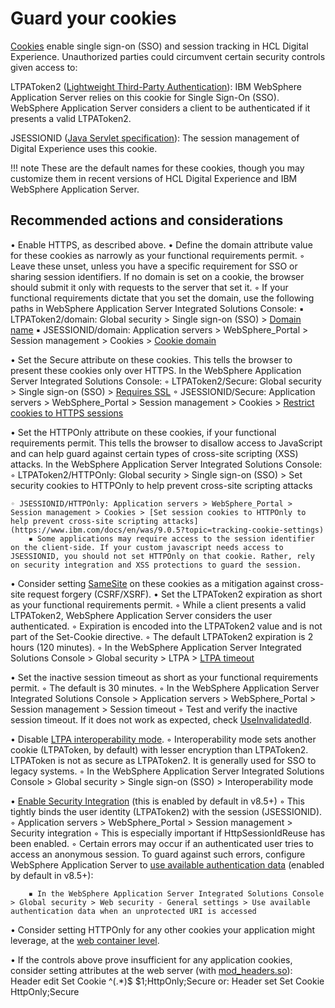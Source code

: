 # Guard your cookies

[Cookies](https://www.rfc-editor.org/rfc/rfc6265) enable single sign-on (SSO) and session tracking in HCL Digital Experience. Unauthorized parties could circumvent certain security controls given access to:

LTPAToken2 ([Lightweight Third-Party Authentication](https://www.ibm.com/docs/en/was/9.0.5?topic=mechanism-lightweight-third-party-authentication)): IBM WebSphere Application Server relies on this cookie for Single Sign-On (SSO). WebSphere Application Server considers a client to be authenticated if it presents a valid LTPAToken2.

JSESSIONID ([Java Servlet specification](https://www.oracle.com/java/technologies/servlet-technology.html)): The session management of Digital Experience uses this cookie.

!!! note
    These are the default names for these cookies, though you may customize them in recent versions of HCL Digital Experience and IBM WebSphere Application Server.

## Recommended actions and considerations 

• Enable HTTPS, as described above. 
• Define the domain attribute value for these cookies as narrowly as your functional requirements permit. 
    ◦ Leave these unset, unless you have a specific requirement for SSO or sharing session identifiers. If no domain is set on a cookie, the browser should submit it only with requests to the server that set it. 
    ◦ If your functional requirements dictate that you set the domain, use the following paths in WebSphere Application Server Integrated Solutions Console: 
        ▪ LTPAToken2/domain: Global security > Single sign-on (SSO) > [Domain name](https://www.ibm.com/docs/en/was/9.0.5?topic=users-configuring-single-sign) 
        ▪ JSESSIONID/domain: Application servers > WebSphere_Portal > Session management > Cookies > [Cookie domain](https://www.ibm.com/docs/en/was/9.0.5?topic=tracking-cookie-settings) 

• Set the Secure attribute on these cookies. This tells the browser to present these cookies only over HTTPS. In the WebSphere Application Server Integrated Solutions Console: 
    ◦ LTPAToken2/Secure: Global security > Single sign-on (SSO) > [Requires SSL](https://www.ibm.com/docs/en/was/9.0.5?topic=users-configuring-single-sign) 
    ◦ JSESSIONID/Secure: Application servers > WebSphere_Portal > Session management > Cookies > [Restrict cookies to HTTPS sessions](https://www.ibm.com/docs/en/was/9.0.5?topic=tracking-cookie-settings) 

• Set the HTTPOnly attribute on these cookies, if your functional requirements permit. This tells the browser to disallow access to JavaScript and can help guard against certain types of cross-site scripting (XSS) attacks. In the WebSphere Application Server Integrated Solutions Console: 
    ◦ LTPAToken2/HTTPOnly: Global security > Single sign-on (SSO) > Set security cookies to HTTPOnly to help prevent cross-site scripting attacks 

    ◦ JSESSIONID/HTTPOnly: Application servers > WebSphere_Portal > Session management > Cookies > [Set session cookies to HTTPOnly to help prevent cross-site scripting attacks](https://www.ibm.com/docs/en/was/9.0.5?topic=tracking-cookie-settings) 
        ▪ Some applications may require access to the session identifier on the client-side. If your custom javascript needs access to JSESSIONID, you should not set HTTPOnly on that cookie. Rather, rely on security integration and XSS protections to guard the session.

• Consider setting [SameSite](https://www.ibm.com/support/pages/apar/PH22157) on these cookies as a mitigation against cross-site request forgery (CSRF/XSRF). 
• Set the LTPAToken2 expiration as short as your functional requirements permit. 
    ◦ While a client presents a valid LTPAToken2, WebSphere Application Server considers the user authenticated. 
    ◦ Expiration is encoded into the LTPAToken2 value and is not part of the Set-Cookie directive. 
    ◦ The default LTPAToken2 expiration is 2 hours (120 minutes). 
    ◦ In the WebSphere Application Server Integrated Solutions Console > Global security > LTPA > [LTPA timeout](https://www.ibm.com/docs/en/was/9.0.5?topic=keys-configuring-ltpa-authentication-mechanism) 

• Set the inactive session timeout as short as your functional requirements permit. 
    ◦ The default is 30 minutes. 
    ◦ In the WebSphere Application Server Integrated Solutions Console > Application servers > WebSphere_Portal > Session management > Session timeout ◦ Test and verify the inactive session timeout. If it does not work as expected, check [UseInvalidatedId](https://www.ibm.com/docs/en/was-nd/8.5.5?topic=tracking-session-management-custom-properties#UseInvalidatedId). 

• Disable [LTPA interoperability mode](https://www.ibm.com/docs/en/was/9.0.5?topic=users-configuring-single-sign). 
    ◦ Interoperability mode sets another cookie (LTPAToken, by default) with lesser encryption than LTPAToken2. LTPAToken is not as secure as LTPAToken2. It is generally used for SSO to legacy systems. 
    ◦ In the WebSphere Application Server Integrated Solutions Console > Global security > Single sign-on (SSO) > Interoperability mode

• [Enable Security Integration](https://www.ibm.com/docs/en/was/9.0.5?topic=applications-session-security-support) (this is enabled by default in v8.5+) 
    ◦ This tightly binds the user identity (LTPAToken2) with the session (JSESSIONID). 
    ◦ Application servers > WebSphere_Portal > Session management > Security integration 
    ◦ This is especially important if HttpSessionIdReuse has been enabled. ◦ Certain errors may occur if an authenticated user tries to access an anonymous session. To guard against such errors, configure WebSphere Application Server to [use available authentication data](https://www.ibm.com/docs/en/was-nd/8.5.5?topic=users-selecting-authentication-mechanism) (enabled by default in v8.5+): 

        ▪ In the WebSphere Application Server Integrated Solutions Console > Global security > Web security - General settings > Use available authentication data when an unprotected URI is accessed 

• Consider setting HTTPOnly for any other cookies your application might leverage, at the [web container level](https://www.ibm.com/docs/en/was/9.0.5?topic=configuration-web-container-custom-properties#blockingjavascriptaccess). 

• If the controls above prove insufficient for any application cookies, consider setting attributes at the web server (with [mod_headers.so](https://publib.boulder.ibm.com/httpserv/manual70/mod/mod_headers.html)): 
    Header edit Set Cookie ^(.*)$ $1;HttpOnly;Secure
    or: 
    Header set Set Cookie HttpOnly;Secure